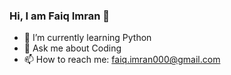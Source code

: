### Hi, I am Faiq Imran 👋



- 🌱 I’m currently learning Python
- 💬 Ask me about Coding
- 📫 How to reach me: faiq.imran000@gmail.com

